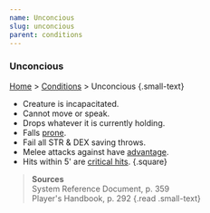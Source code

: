```yaml
---
name: Unconcious
slug: unconcious
parent: conditions
---
```

### Unconcious
 [Home](dm-operations-center) > [Conditions](conditions) > Unconcious {.small-text}

- Creature is incapacitated.
- Cannot move or speak.
- Drops whatever it is currently holding.
- Falls [prone](prone).
- Fail all STR & DEX saving throws.
- Melee attacks against have [advantage](advantage-disadvantage).
- Hits within 5' are [critical hits](criticals).
{.square}

> **Sources** <br/>
> System Reference Document, p. 359<br/>
> Player's Handbook, p. 292
{.read .small-text}